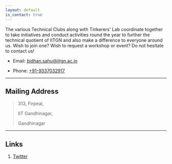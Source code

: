 ```yaml
---
layout: default
is_contact: true
---
```


The various Technical Clubs along with Tinkerers' Lab coordinate together to take initiatives and conduct activities round the year to further the technical quotient of IITGN and also make a difference to everyone around us.
Wish to join one? Wish to request a workshop or event? Do not hesitate to contact us!

* Email: [bidhan.sahu@iitgn.ac.in](mailto:bidhan.sahu@iitgn.ac.in)

* Phone: [+91-9337032917](tel:+91-9337032917)

---

## Mailing Address

> 313, Firpeal,
>
> IIT Gandhinagar, 
>
> Gandhinagar
> 
---

## Links


1. [Twitter](https://twitter.com/AniketRajnish)




